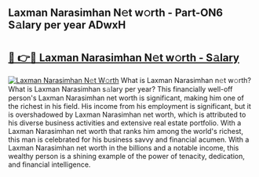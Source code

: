 ## Laxman Narasimhan N𝚎t w𝚘rth - Part-ON6 S𝚊lary per year ADwxH

# <h2><a href="http://gc1alu.nevu.top/?p=Laxman+Narasimhan">🔗 👉🔴 Laxman Narasimhan N𝚎t w𝚘rth - S𝚊lary</a></h2>

[![Laxman Narasimhan N𝚎t W𝚘rth](https://i.imgur.com/Oavwk0R.jpeg)](http://gc1alu.nevu.top/?p=Laxman+Narasimhan)
What is Laxman Narasimhan n𝚎t w𝚘rth? What is Laxman Narasimhan s𝚊lary per year?
This financially well-off person's Laxman Narasimhan net worth is significant, making him one of the richest in his field. His income from his employment is significant, but it is overshadowed by Laxman Narasimhan net worth, which is attributed to his diverse business activities and extensive real estate portfolio. With a Laxman Narasimhan net worth that ranks him among the world's richest, this man is celebrated for his business savvy and financial acumen. With a Laxman Narasimhan net worth in the billions and a notable income, this wealthy person is a shining example of the power of tenacity, dedication, and financial intelligence.
